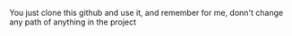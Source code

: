 You just clone this github and use it, and remember for me, donn't change any path of anything in the project
